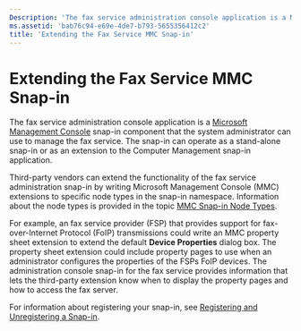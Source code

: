 ```yaml
---
Description: 'The fax service administration console application is a Microsoft Management Console snap-in component that the system administrator can use to manage the fax service.'
ms.assetid: 'bab76c94-e69e-4de7-b793-5655356412c2'
title: 'Extending the Fax Service MMC Snap-in'
---
```


# Extending the Fax Service MMC Snap-in

The fax service administration console application is a [Microsoft Management Console](http://msdn.microsoft.com/library/en-us/mmc/mmc/microsoft_management_console_start_page.asp) snap-in component that the system administrator can use to manage the fax service. The snap-in can operate as a stand-alone snap-in or as an extension to the Computer Management snap-in application.

Third-party vendors can extend the functionality of the fax service administration snap-in by writing Microsoft Management Console (MMC) extensions to specific node types in the snap-in namespace. Information about the node types is provided in the topic [MMC Snap-in Node Types](-mfax-mmc-snap-in-node-types.md).

For example, an fax service provider (FSP) that provides support for fax-over-Internet Protocol (FoIP) transmissions could write an MMC property sheet extension to extend the default **Device Properties** dialog box. The property sheet extension could include property pages to use when an administrator configures the properties of the FSPs FoIP devices. The administration console snap-in for the fax service provides information that lets the third-party extension know when to display the property pages and how to access the fax server.

For information about registering your snap-in, see [Registering and Unregistering a Snap-in](http://msdn.microsoft.com/library/en-us/mmc/mmc/registering_and_unregistering_a_snap_in.asp).

 

 




